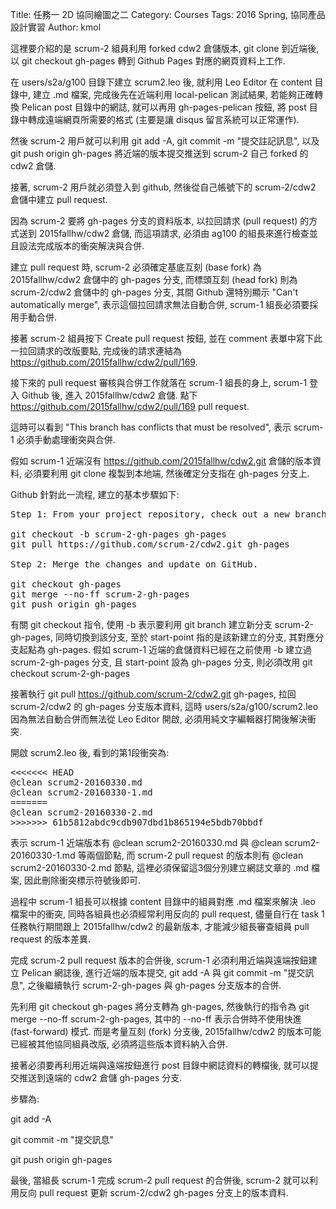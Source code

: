 Title: 任務一 2D 協同繪圖之二
Category: Courses
Tags: 2016 Spring, 協同產品設計實習
Author: kmol

這裡要介紹的是 scrum-2 組員利用 forked cdw2 倉儲版本, git clone 到近端後, 以 git checkout gh-pages 轉到 Github Pages 對應的網頁資料上工作.

<!-- PELICAN_END_SUMMARY -->

在 users/s2a/g100 目錄下建立 scrum2.leo 後, 就利用 Leo Editor 在 content 目錄中, 建立 .md 檔案, 完成後先在近端利用 local-pelican 測試結果, 若能夠正確轉換 Pelican post 目錄中的網誌, 就可以再用 gh-pages-pelican 按鈕, 將 post 目錄中轉成遠端網頁所需要的格式 (主要是讓 disqus 留言系統可以正常運作).

然後 scrum-2 用戶就可以利用 git add -A, git commit -m "提交註記訊息", 以及 git push origin gh-pages 將近端的版本提交推送到 scrum-2 自己 forked 的 cdw2 倉儲.

接著, scrum-2 用戶就必須登入到 github, 然後從自己帳號下的 scrum-2/cdw2 倉儲中建立 pull request.

因為 scrum-2 要將 gh-pages 分支的資料版本, 以拉回請求 (pull request) 的方式送到 2015fallhw/cdw2 倉儲, 而這項請求, 必須由 ag100 的組長來進行檢查並且設法完成版本的衝突解決與合併.

建立 pull request 時, scrum-2 必須確定基底互刻 (base fork) 為 2015fallhw/cdw2 倉儲中的 gh-pages 分支, 而標頭互刻 (head fork) 則為 scrum-2/cdw2 倉儲中的 gh-pages 分支, 其間 Github 還特別顯示 "Can't automatically merge", 表示這個拉回請求無法自動合併, scrum-1 組長必須要採用手動合併.

接著 scrum-2 組員按下 Create pull request 按鈕, 並在 comment 表單中寫下此一拉回請求的改版要點, 完成後的請求連結為 <a href="https://github.com/2015fallhw/cdw2/pull/169">https://github.com/2015fallhw/cdw2/pull/169</a>.

接下來的 pull request 審核與合併工作就落在 scrum-1 組長的身上, scrum-1 登入 Github 後, 進入 2015fallhw/cdw2 倉儲. 點下 <a href="https://github.com/2015fallhw/cdw2/pull/169">https://github.com/2015fallhw/cdw2/pull/169</a> pull request.

這時可以看到 "This branch has conflicts that must be resolved", 表示 scrum-1 必須手動處理衝突與合併.

假如 scrum-1 近端沒有 <a href="https://github.com/2015fallhw/cdw2.git">https://github.com/2015fallhw/cdw2.git</a> 倉儲的版本資料, 必須要利用 git clone 複製到本地端, 然後確定分支指在 gh-pages 分支上.

Github 針對此一流程, 建立的基本步驟如下:

<pre>
Step 1: From your project repository, check out a new branch and test the changes.

git checkout -b scrum-2-gh-pages gh-pages
git pull https://github.com/scrum-2/cdw2.git gh-pages

Step 2: Merge the changes and update on GitHub.

git checkout gh-pages
git merge --no-ff scrum-2-gh-pages
git push origin gh-pages
</pre>

有關 git checkout 指令, 使用 -b 表示要利用 git branch 建立新分支 scrum-2-gh-pages, 同時切換到該分支, 至於 start-point 指的是該新建立的分支, 其對應分支起點為 gh-pages. 假如 scrum-1 近端的倉儲資料已經在之前使用 -b 建立過 scrum-2-gh-pages 分支, 且 start-point 設為 gh-pages 分支, 則必須改用 git checkout  scrum-2-gh-pages

接著執行 git pull https://github.com/scrum-2/cdw2.git gh-pages, 拉回 scrum-2/cdw2 的 gh-pages 分支版本資料, 這時 users/s2a/g100/scrum2.leo 因為無法自動合併而無法從 Leo Editor 開啟, 必須用純文字編輯器打開後解決衝突.

開啟 scrum2.leo 後, 看到的第1段衝突為:

<pre>
<<<<<<< HEAD
<v t="amd.20160329174139.1"><vh>@clean scrum2-20160330.md</vh></v>
<v t="amd.20160330205248.1"><vh>@clean scrum2-20160330-1.md</vh></v>
=======
<v t="amd.20160329174139.1"><vh>@clean scrum2-20160330-2.md</vh></v>
>>>>>>> 61b5812abdc9cdb907dbd1b865194e5bdb70bbdf
</pre>

表示 scrum-1 近端版本有 @clean scrum2-20160330.md 與 @clean scrum2-20160330-1.md 等兩個節點, 而 scrum-2 pull request 的版本則有 @clean scrum2-20160330-2.md 節點, 這裡必須保留這3個分別建立網誌文章的 .md 檔案, 因此刪除衝突標示符號後即可.

過程中 scrum-1 組長可以根據 content 目錄中的組員對應 .md 檔案來解決 .leo 檔案中的衝突, 同時各組員也必須經常利用反向的 pull request, 儘量自行在 task 1 任務執行期間跟上 2015fallhw/cdw2 的最新版本, 才能減少組長審查組員 pull request 的版本差異.

完成 scrum-2 pull request  版本的合併後, scrum-1 必須利用近端與遠端按鈕建立 Pelican 網誌後, 進行近端的版本提交, git add -A 與 git commit -m "提交訊息", 之後繼續執行 scrum-2-gh-pages 與 gh-pages 分支版本的合併.

先利用 git checkout gh-pages 將分支轉為 gh-pages, 然後執行的指令為 git merge --no-ff scrum-2-gh-pages, 其中的 --no-ff 表示合併時不使用快進 (fast-forward) 模式. 而是考量互刻 (fork) 分支後, 2015fallhw/cdw2 的版本可能已經被其他協同組員改版, 必須將這些版本資料納入合併.

接著必須要再利用近端與遠端按鈕進行 post 目錄中網誌資料的轉檔後, 就可以提交推送到遠端的 cdw2 倉儲 gh-pages 分支.

步驟為:

git add -A

git commit -m "提交訊息"

git push origin gh-pages

最後, 當組長 scrum-1 完成  scrum-2 pull request 的合併後, scrum-2 就可以利用反向 pull request 更新 scrum-2/cdw2 gh-pages 分支上的版本資料.




